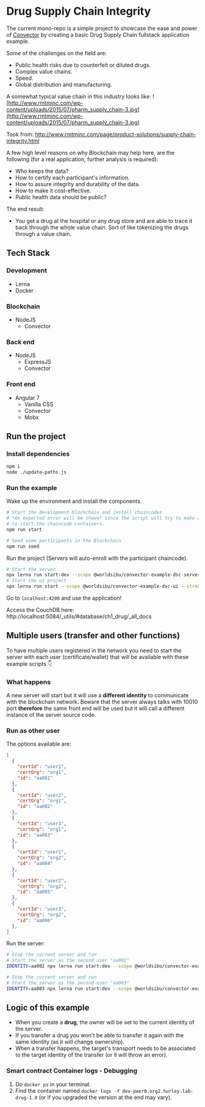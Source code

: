 # Drug Supply Chain Integrity

The current mono-repo is a simple project to showcase the ease and power of [Convector](https://worldsibu.tech/convector) by creating a basic Drug Supply Chain fullstack application example.

Some of the challenges on the field are:

* Public health risks due to counterfeit or diluted drugs.
* Complex value chains.
* Speed.
* Global distribution and manufacturing.

A somewhat typical value chain in this industry looks like:
![http://www.rmtminc.com/wp-content/uploads/2015/07/pharm_supply_chain-3.jpg](http://www.rmtminc.com/wp-content/uploads/2015/07/pharm_supply_chain-3.jpg)

Took from: http://www.rmtminc.com/page/product-solutions/supply-chain-integrity.html

A few high level reasons on why Blockchain may help here, are the following (for a real application, further analysis is required):

* Who keeps the data?
* How to certify each participant's information.
* How to assure integrity and durability of the data.
* How to make it cost-effective.
* Public health data should be public?

The end result:

* You get a drug at the hospital or any drug store and are able to trace it back through the whole value chain. Sort of like tokenizing the drugs through a value chain.

## Tech Stack

### Development

* Lerna
* Docker

### Blockchain

* NodeJS
  * Convector

### Back end

* NodeJS
  * ExpressJS
  * Convector

### Front end

* Angular 7
  * Vanilla CSS
  * Convector
  * Mobx

## Run the project

### Install dependencies

```bash
npm i
node ./update-paths.js
```

### Run the example

Wake up the environment and install the components.

```bash
# Start the development blockchain and install chaincodes
# *An expected error will be shown* since the script will try to make a first call
# to start the chaincode containers.
npm run start

# Seed some participants in the Blockchain
npm run seed
```

Run the project (Servers will auto-enroll with the participant chaincode).

```bash
# Start the server
npx lerna run start:dev --scope @worldsibu/convector-example-dsc-server --stream
# Start the ui project
npx lerna run start --scope @worldsibu/convector-example-dsc-ui --stream
```

Go to `localhost:4200` and use the application!

Access the CouchDB here: http://localhost:5084/_utils/#database/ch1_drug/_all_docs

## Multiple users (transfer and other functions)

To have multiple users registered in the network you need to start the server with each user (certificate/wallet) that will be available with these example scripts 👇

### What happens

A new server will start but it will use a **different identity** to communicate with the blockchain network. Beware that the server always talks with 10010 port **therefore** the same front end will be used but it will call a different instance of the server source code.

### Run as other user

The options available are:

```json
[
  {
    "certId": "user1",
    "certOrg": "org1",
    "id": "aa001"
  },
  {
    "certId": "user2",
    "certOrg": "org1",
    "id": "aa002"
  },
  {
    "certId": "user3",
    "certOrg": "org1",
    "id": "aa003"
  },
  {
    "certId": "user1",
    "certOrg": "org2",
    "id": "aa004"
  },
  {
    "certId": "user2",
    "certOrg": "org2",
    "id": "aa005"
  },
  {
    "certId": "user3",
    "certOrg": "org2",
    "id": "aa006"
  },
]
```

Run the server:

```bash
# Stop the current server and run
# Start the server as the second user "aa002"
IDENTITY=aa002 npx lerna run start:dev --scope @worldsibu/convector-example-dsc-server --stream

# Stop the current server and run
# Start the server as the second user "aa003"
IDENTITY=aa003 npx lerna run start:dev --scope @worldsibu/convector-example-dsc-server --stream
```

## Logic of this example

* When you create a **drug**, the owner will be set to the current identity of the server.
* If you transfer a drug you won't be able to transfer it again with the same identity (as it will change ownership).
* When a transfer happens, the target's transport needs to be associated to the target identity of the transfer (or it will throw an error).

### Smart contract Container logs - Debugging

1. Do `docker ps` in your terminal.
2. Find the container named `docker logs -f dev-peer0.org2.hurley.lab-drug-1.0` (or if you upgraded the version at the end may vary).
